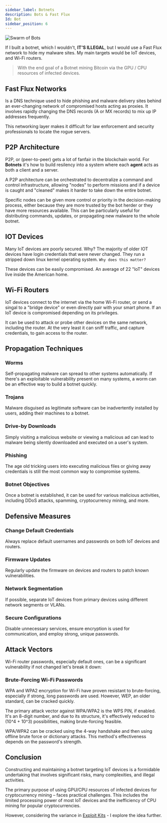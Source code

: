 ```yaml
---
sidebar_label: Botnets
description: Bots & Fast Flux
Id: Bot
sidebar_position: 6
---
```


![Swarm of Bots](/img/bot.png)

If I built a botnet, which I wouldn't, **IT'S ILLEGAL**, but I would use a Fast Flux network to hide my malware sites. My main targets would be IoT devices, and Wi-Fi routers. 
> With the end goal of a Botnet mining Bitcoin via the GPU / CPU resources of infected devices. 

## Fast Flux Networks

Is a DNS technique used to hide phishing and malware delivery sites behind an ever-changing network of compromised hosts acting as proxies. It involves rapidly changing the DNS records (A or MX records) to mix up IP addresses frequently. 

This networking layer makes it difficult for law enforcement and security professionals to locate the rogue servers.

## P2P Architecture

P2P, or (peer-to-peer) gets a lot of fanfair in the blockchain world. For **Botnets** it's how to build resilency into a system where each **agent** acts as both a client and a server. 

A P2P architecture can be orchestrated to decentralize a command and control infrastructure, allowing "nodes" to perform missions and if a device is caught and "cleaned" makes it harder to take down the entire botnet.

Specific nodes can be given more control or priority in the decision-making process, either because they are more trusted by the bot herder or they have more resources available. This can be particularly useful for distributing commands, updates, or propagating new malware to the whole botnet.

## IOT Devices 

Many IoT devices are poorly secured. Why? The majority of older IOT devices have login credentials that were never changed. They run a stripped down linux kernel operating system. ``Why does this matter?`` 

These devices can be easily compromised. An average of 22 "IoT" devices live inside the American home. 

## Wi-Fi Routers

IoT devices connect to the internet via the home Wi-Fi router, or send a singal to a "bridge device" or even directly pair with your smart phone. If an IoT device is compromised depending on its privileges. 

It can be used to attack or probe other devices on the same network, including the router. At the very least it can sniff traffic, and capture credentials, to gain access to the router. 

## Propagation Techniques

### Worms 

Self-propagating malware can spread to other systems automatically. If there's an exploitable vulnerability present on many systems, a worm can be an effective way to build a botnet quickly.

### Trojans

Malware disguised as legitimate software can be inadvertently installed by users, adding their machines to a botnet.

### Drive-by Downloads

Simply visiting a malicious website or viewing a malicious ad can lead to malware being silently downloaded and executed on a user's system.

### Phishing

The age old tricking users into executing malicious files or giving away credentials is still the most common way to compromise systems.

### Botnet Objectives

Once a botnet is established, it can be used for various malicious activities, including DDoS attacks, spamming, cryptocurrency mining, and more.

## Defensive Measures

### Change Default Credentials

Always replace default usernames and passwords on both IoT devices and routers.

### Firmware Updates

Regularly update the firmware on devices and routers to patch known vulnerabilities.

### Network Segmentation

If possible, separate IoT devices from primary devices using different network segments or VLANs.

### Secure Configurations

Disable unnecessary services, ensure encryption is used for communication, and employ strong, unique passwords.

## Attack Vectors 

Wi-Fi router passwords, especially default ones, can be a significant vulnerability if not changed let's break it down:

### Brute-Forcing Wi-Fi Passwords

WPA and WPA2 encryption for Wi-Fi have proven resistant to brute-forcing, especially if strong, long passwords are used. However, WEP, an older standard, can be cracked quickly. 

The primary attack vector against WPA/WPA2 is the WPS PIN, if enabled. It's an 8-digit number, and due to its structure, it's effectively reduced to (10^4 + 10^3) possibilities, making brute-forcing feasible.

WPA/WPA2 can be cracked using the 4-way handshake and then using offline brute force or dictionary attacks. This method's effectiveness depends on the password's strength.

## Conclusion 

Constructing and maintaining a botnet targeting IoT devices is a formidable undertaking that involves significant risks, many complexities, and illegal activities. 

The primary purpose of using GPU/CPU resources of infected devices for cryptocurrency mining – faces practical challenges. This includes the limited processing power of most IoT devices and the inefficiency of CPU mining for popular cryptocurrencies.

However, considering the variance in [Exploit Kits](Exploitkits.md) - I explore the idea further. 
